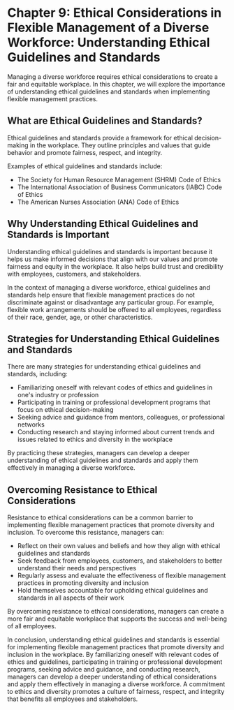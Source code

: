 Chapter 9: Ethical Considerations in Flexible Management of a Diverse Workforce: Understanding Ethical Guidelines and Standards
===============================================================================================================================

Managing a diverse workforce requires ethical considerations to create a fair and equitable workplace. In this chapter, we will explore the importance of understanding ethical guidelines and standards when implementing flexible management practices.

What are Ethical Guidelines and Standards?
------------------------------------------

Ethical guidelines and standards provide a framework for ethical decision-making in the workplace. They outline principles and values that guide behavior and promote fairness, respect, and integrity.

Examples of ethical guidelines and standards include:

* The Society for Human Resource Management (SHRM) Code of Ethics
* The International Association of Business Communicators (IABC) Code of Ethics
* The American Nurses Association (ANA) Code of Ethics

Why Understanding Ethical Guidelines and Standards is Important
---------------------------------------------------------------

Understanding ethical guidelines and standards is important because it helps us make informed decisions that align with our values and promote fairness and equity in the workplace. It also helps build trust and credibility with employees, customers, and stakeholders.

In the context of managing a diverse workforce, ethical guidelines and standards help ensure that flexible management practices do not discriminate against or disadvantage any particular group. For example, flexible work arrangements should be offered to all employees, regardless of their race, gender, age, or other characteristics.

Strategies for Understanding Ethical Guidelines and Standards
-------------------------------------------------------------

There are many strategies for understanding ethical guidelines and standards, including:

* Familiarizing oneself with relevant codes of ethics and guidelines in one's industry or profession
* Participating in training or professional development programs that focus on ethical decision-making
* Seeking advice and guidance from mentors, colleagues, or professional networks
* Conducting research and staying informed about current trends and issues related to ethics and diversity in the workplace

By practicing these strategies, managers can develop a deeper understanding of ethical guidelines and standards and apply them effectively in managing a diverse workforce.

Overcoming Resistance to Ethical Considerations
-----------------------------------------------

Resistance to ethical considerations can be a common barrier to implementing flexible management practices that promote diversity and inclusion. To overcome this resistance, managers can:

* Reflect on their own values and beliefs and how they align with ethical guidelines and standards
* Seek feedback from employees, customers, and stakeholders to better understand their needs and perspectives
* Regularly assess and evaluate the effectiveness of flexible management practices in promoting diversity and inclusion
* Hold themselves accountable for upholding ethical guidelines and standards in all aspects of their work

By overcoming resistance to ethical considerations, managers can create a more fair and equitable workplace that supports the success and well-being of all employees.

In conclusion, understanding ethical guidelines and standards is essential for implementing flexible management practices that promote diversity and inclusion in the workplace. By familiarizing oneself with relevant codes of ethics and guidelines, participating in training or professional development programs, seeking advice and guidance, and conducting research, managers can develop a deeper understanding of ethical considerations and apply them effectively in managing a diverse workforce. A commitment to ethics and diversity promotes a culture of fairness, respect, and integrity that benefits all employees and stakeholders.
